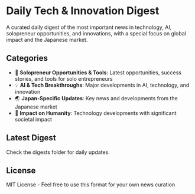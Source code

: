 # Daily Tech & Innovation Digest

A curated daily digest of the most important news in technology, AI, solopreneur opportunities, and innovations, with a special focus on global impact and the Japanese market.

## Categories

- 🚀 **Solopreneur Opportunities & Tools**: Latest opportunities, success stories, and tools for solo entrepreneurs
- 💡 **AI & Tech Breakthroughs**: Major developments in AI, technology, and innovation
- 🌏 **Japan-Specific Updates**: Key news and developments from the Japanese market
- 🌟 **Impact on Humanity**: Technology developments with significant societal impact

## Latest Digest
Check the digests folder for daily updates.

## License
MIT License - Feel free to use this format for your own news curation
